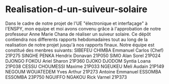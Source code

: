 # Realisation-d-un-suiveur-solaire
Dans le cadre de notre projet de l'UE "électronique  et interfaçage" à l'ENSPY, mon equipe et moi  avons convenu grâce à  l'approbation de notre professeur Anne Marie Chana de réaliser un suiveur solaire. Ce dépôt contiendra nos differents rapports hebdomadaires tout au long de la realisation de notre projet jusqu'à nos rapports finaux.
Notre équipe est constitué des menbres suivants:
SIBEFEU CHIMBA Emmanuel Carlos (Chef)             21P275
SINGHE PENKA Hendrix Donavan                      21P050
SIMO Alan Sorel                                   21P024
DJONGO FOKOU Ariel Sharon                         21P360
DJOKO DJODOM Syntia Loana                         21P038
CESSU CHOUMESSI Maxime                            21P033
NGEUKEU Meli Audain                               21P149                    
NEGOUM WOUATEDEM Yves Arthur                      21P273
Antoine Emmanuel ESSOMBA ESSOMBA                  23P750
NGUIFFO NGAKOU Rick Varnel                        21P373

